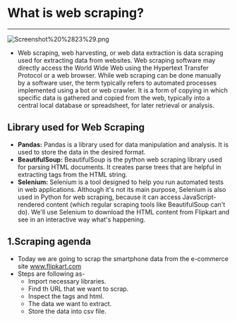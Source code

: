 # What is web scraping?
---------------------------------------------------------------------------------------------------------------------------
![Screenshot%20%2823%29.png](attachment:Screenshot%20%2823%29.png)

- Web scraping, web harvesting, or web data extraction is data scraping used for extracting data from websites. Web scraping software may directly access the World Wide Web using the Hypertext Transfer Protocol or a web browser. While web scraping can be done manually by a software user, the term typically refers to automated processes implemented using a bot or web crawler. It is a form of copying in which specific data is gathered and copied from the web, typically into a central local database or spreadsheet, for later retrieval or analysis.

## Library used for Web Scraping

   - **Pandas:** Pandas is a library used for data manipulation and analysis. It is used to store the data in the desired format.
   - **BeautifulSoup:** BeautifulSoup is the python web scraping library used for parsing HTML documents. It creates parse trees that are helpful in extracting tags from the HTML string.
   - **Selenium:** Selenium is a tool designed to help you run automated tests in web applications. Although it's not its main purpose, Selenium is also used in Python for web scraping, because it can access JavaScript-rendered content (which regular scraping tools like BeautifulSoup can't do). We'll use Selenium to download the HTML content from Flipkart and see in an interactive way what's happening.

## 1.Scraping agenda

- Today we are going to scrap the smartphone data from the e-commerce site www.flipkart.com 
- Steps are following as-
    - Import necessary libraries.
    - Find th URL that we want to scrap.
    - Inspect the tags and html.
    - The data we want to extract.
    - Store the data into csv file.
